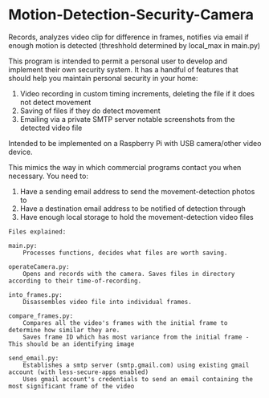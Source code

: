 # Motion-Detection-Security-Camera
Records, analyzes video clip for difference in frames, notifies via email if enough motion is detected 
(threshhold determined by local_max in main.py)


This program is intended to permit a personal user to develop and implement their own security system.
It has a handful of features that should help you maintain personal security in your home:
1) Video recording in custom timing increments, deleting the file if it does not detect movement
2) Saving of files if they do detect movement
3) Emailing via a private SMTP server notable screenshots from the detected video file

Intended to be implemented on a Raspberry Pi with USB camera/other video device.

This mimics the way in which commercial programs contact you when necessary.
You need to:
1) Have a sending email address to send the movement-detection photos to
2) Have a destination email address to be notified of detection through
3) Have enough local storage to hold the movement-detection video files

~~~~~~~~~~~~~~~~~~~~~~~~~~~~~~~~~~~~~~~~~~~~~~~~~~~~~~~~~~~~~~~~~~~~~~~~~~~~~~~~~~~~~~~~~~~~~~~~~~~~~~~~~~~~~~~~~~~~~~~
Files explained:

main.py:
    Processes functions, decides what files are worth saving.

operateCamera.py:
    Opens and records with the camera. Saves files in directory according to their time-of-recording.

into_frames.py:
    Disassembles video file into individual frames.

compare_frames.py:
    Compares all the video's frames with the initial frame to determine how similar they are.
    Saves frame ID which has most variance from the initial frame - This should be an identifying image

send_email.py:
    Establishes a smtp server (smtp.gmail.com) using existing gmail account (with less-secure-apps enabled)
    Uses gmail account's credentials to send an email containing the most significant frame of the video




